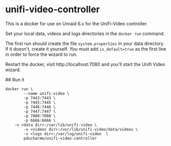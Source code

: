 # unifi-video-controller

This is a docker for use on Unraid 6.x for the UniFi-Video controller.

Set your local data, videos and logs directories in the `docker run` command.

The first run should create the file `system.properties` in your data directory. If it doesn't, create it yourself. *You* must add `is_default=true` as the first line in order to force the wizard to run.

Restart the docker, visit http://localhost:7080 and you'll start the Unifi Video wizard.

## Run it
```
docker run \
        --name unifi-video \
        -p 7443:7443 \
        -p 7445:7445 \
        -p 7446:7446 \
        -p 7447:7447 \
        -p 7080:7080 \
        -p 6666:6666 \
	-v <data dir>:/var/lib/unifi-video \
        -v <videos dir>:/usr/lib/unifi-video/data/videos \
        -v <logs dir>:/var/log/unifi-video  \
        pducharme/unifi-video-controller
```
